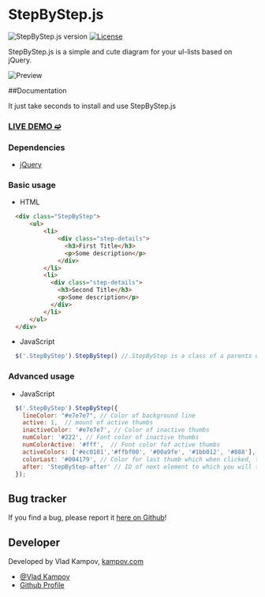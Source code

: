 # StepByStep.js

![StepByStep.js version](https://img.shields.io/badge/StepByStep.js-v1.0.1-green.svg)
[![License](http://img.shields.io/badge/License-MIT-blue.svg)](http://opensource.org/licenses/MIT)

StepByStep.js is a simple and cute diagram for your ul-lists based on jQuery. 

![Preview](http://kampov.com/stepbystep/preview.png)

##Documentation

It just take seconds to install and use StepByStep.js

### [LIVE DEMO ➫](http://kampov.com/stepbystep/)

### Dependencies
- [jQuery](http://code.jquery.com/jquery-1.11.3.min.js)

### Basic usage

- HTML

```html
  <div class="StepByStep">
      <ul>
          <li>
              <div class="step-details">
                <h3>First Title</h3>
                <p>Some description</p>
              </div>
          </li>
          <li>
            <div class="step-details">
              <h3>Second Title</h3>
              <p>Some description</p>
            </div>
          </li>
      </ul>
  </div>
```

- JavaScript

```javascript
  $('.StepByStep').StepByStep() //.StepByStep is a class of a parents div
```

### Advanced usage

- JavaScript

```javascript
  $('.StepByStep').StepByStep({
    lineColor: "#e7e7e7", // Color of background line
    active: 1,  // mount of active thumbs
    inactiveColor: '#e7e7e7', // Color of inactive thumbs
    numColor: '#222', // Font color of inactive thumbs
    numColorActive: '#fff',  // Font color fof active thumbs
    activeColors: ['#ec0101','#ffbf00', '#00a9fe', '#1bb012', '#888'], // Array of colors of active thumbs
    colorLast: '#004179', // Color for last thumb which when clicked, transported you to the next element
    after: 'StepByStep-after' // ID of next element to which you will transfer
  });
```
## Bug tracker

If you find a bug, please report it [here on Github](https://github.com/vladkampov/StepByStep.js/issues)!

## Developer

Developed by Vlad Kampov, [kampov.com](http://kampov.com)

+ [@Vlad Kampov](//twitter.com/VladKampov)
+ [Github Profile](//github.com/vladkampov)